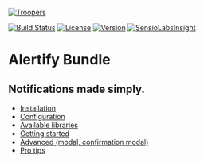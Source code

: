 [![Troopers](https://cloud.githubusercontent.com/assets/618536/18787530/83cf424e-81a3-11e6-8f66-cde3ec5fa82a.png)](http://troopers.agency)

[![Build Status](https://travis-ci.org/Troopers/AlertifyBundle.svg)](https://travis-ci.org/Troopers/AlertifyBundle)
[![License](https://img.shields.io/packagist/l/troopers/alertify-bundle.svg)](https://packagist.org/packages/troopers/alertify-bundle)
[![Version](https://img.shields.io/packagist/v/troopers/alertify-bundle.svg)](https://packagist.org/packages/troopers/alertify-bundle)
[![SensioLabsInsight](https://insight.sensiolabs.com/projects/4d741335-ad77-4308-9113-b1648c4be64e/mini.png)](https://insight.sensiolabs.com/projects/4d741335-ad77-4308-9113-b1648c4be64e)

# Alertify Bundle


## Notifications made simply.


- [Installation](https://github.com/Troopers/TroopersAlertifyBundle/blob/master/Resources/doc/installation.md)
- [Configuration](https://github.com/Troopers/TroopersAlertifyBundle/blob/master/Resources/doc/configuration.md)
- [Available libraries](https://github.com/Troopers/TroopersAlertifyBundle/blob/master/Resources/doc/available_libraries.md)
- [Getting started](https://github.com/Troopers/TroopersAlertifyBundle/blob/master/Resources/doc/getting_started.md)
- [Advanced (modal, confirmation modal)](https://github.com/Troopers/TroopersAlertifyBundle/blob/master/Resources/doc/advanced.md)
- [Pro tips](https://github.com/Troopers/TroopersAlertifyBundle/blob/master/Resources/doc/pro_tips.md)
